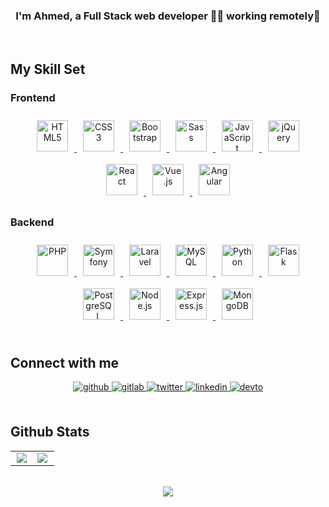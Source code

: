 ### <div align="center">I'm Ahmed, a Full Stack web developer 👨‍💻 working remotely🚀</div>  
<br/>  

## My Skill Set  
<div>
    <div valign="top" width="50%">
        <h3>Frontend</h3> 
        <div align="center"> 
            <a href="https://html.spec.whatwg.org/" target="_blank">
                <img style="margin: 10px" src="https://profilinator.rishav.dev/skills-assets/html5-original-wordmark.svg" alt="HTML5" height="50" />
            </a>
            <a href="https://www.w3.org/Style/CSS/Overview.en.html" target="_blank">
                <img style="margin: 10px" src="https://profilinator.rishav.dev/skills-assets/css3-original-wordmark.svg" alt="CSS3" height="50" />
            </a>
            <a href="https://getbootstrap.com/" target="_blank">  
                <img style="margin: 10px" src="https://profilinator.rishav.dev/skills-assets/bootstrap-plain.svg" alt="Bootstrap" height="50" />
            </a>
            <a href="https://sass-lang.com/" target="_blank">  
                <img style="margin: 10px" src="https://profilinator.rishav.dev/skills-assets/sass-original.svg" alt="Sass" height="50" />
            </a>
            <a href="https://ecma-international.org/publications-and-standards/standards/ecma-262/" target="_blank">
                <img style="margin: 10px" src="https://profilinator.rishav.dev/skills-assets/javascript-original.svg" alt="JavaScript" height="50" /> 
            </a>
            <a href="https://jquery.com/" target="_blank"> 
                <img style="margin: 10px" src="https://profilinator.rishav.dev/skills-assets/jquery.png" alt="jQuery" height="50" />
            </a>
            <a href="https://react.dev/" target="_blank"> 
                <img style="margin: 10px" src="https://profilinator.rishav.dev/skills-assets/react-original-wordmark.svg" alt="React" height="50" />
            </a>
            <a href="https://vuejs.org/" target="_blank"> 
                <img style="margin: 10px" src="https://profilinator.rishav.dev/skills-assets/vuejs-original-wordmark.svg" alt="Vue.js" height="50" />
            </a>
            <a href="https://angular.dev/" target="_blank">
                <img style="margin: 10px" src="https://profilinator.rishav.dev/skills-assets/angularjs-original.svg" alt="Angular" height="50" /> 
            </a>  
        </div>
    </div>
    <div valign="top" width="50%">
        <h3>Backend</h3>  
        <div align="center">
            <a href="https://www.php.net/" target="_blank">
                <img style="margin: 10px" src="https://profilinator.rishav.dev/skills-assets/php-original.svg" alt="PHP" height="50" />
            </a>
            <a href="https://symfony.com/" target="_blank">
                <img style="margin: 10px" src="https://profilinator.rishav.dev/skills-assets/symfony_black_03.svg" alt="Symfony" height="50" />
            </a> 
            <a href="https://laravel.com/" target="_blank"> 
                <img style="margin: 10px" src="https://profilinator.rishav.dev/skills-assets/laravel-plain-wordmark.svg" alt="Laravel" height="50" />
            </a> 
            <a href="https://www.mysql.com/" target="_blank">
                <img style="margin: 10px" src="https://profilinator.rishav.dev/skills-assets/mysql-original-wordmark.svg" alt="MySQL" height="50" />
            </a> 
            <a href="https://www.python.org/" target="_blank">
                <img style="margin: 10px" src="https://profilinator.rishav.dev/skills-assets/python-original.svg" alt="Python" height="50" />
            </a>
            <a href="https://flask.palletsprojects.com/en/stable/" target="_blank">
                <img style="margin: 10px" src="https://profilinator.rishav.dev/skills-assets/flask.png" alt="Flask" height="50" />
            </a>
            <a href="https://www.postgresql.org/" target="_blank">
                <img style="margin: 10px" src="https://profilinator.rishav.dev/skills-assets/postgresql-original-wordmark.svg" alt="PostgreSQL" height="50" />
            </a>
            <a href="https://nodejs.org/" target="_blank">
                <img style="margin: 10px" src="https://profilinator.rishav.dev/skills-assets/nodejs-original-wordmark.svg" alt="Node.js" height="50" /> 
            </a>
            <a href="https://expressjs.com/" target="_blank">
                <img style="margin: 10px" src="https://profilinator.rishav.dev/skills-assets/express-original-wordmark.svg" alt="Express.js" height="50" />
            </a>
            <a href="https://www.mongodb.com" target="_blank">
                <img style="margin: 10px" src="https://profilinator.rishav.dev/skills-assets/mongodb-original-wordmark.svg" alt="MongoDB" height="50" />
            </a>
        </div>
    </div>
</div>  
<br/>  

## Connect with me  
<div align="center">
    <a href="https://github.com/ahmedaefattah" target="_blank">
        <img src=https://img.shields.io/badge/github-%2324292e.svg?&style=for-the-badge&logo=github&logoColor=white alt=github style="margin-bottom: 5px;" />
    </a>
    <a href="https://gitlab.com/ahmedaefattah" target="_blank">
        <img src=https://img.shields.io/badge/gitlab-330F63.svg?&style=for-the-badge&logo=gitlab&logoColor=white alt=gitlab style="margin-bottom: 5px;" />
    </a>
    <a href="https://twitter.com/ahmedaefattah_" target="_blank">
        <img src=https://img.shields.io/badge/twitter-%2300acee.svg?&style=for-the-badge&logo=twitter&logoColor=white alt=twitter style="margin-bottom: 5px;" />
    </a>
    <a href="https://linkedin.com/in/ahmedaefattah" target="_blank">
        <img src=https://img.shields.io/badge/linkedin-%231E77B5.svg?&style=for-the-badge&logo=linkedin&logoColor=white alt=linkedin style="margin-bottom: 5px;" />
    </a>
    <a href="https://dev.to/ahmedaefattah" target="_blank">
        <img src=https://img.shields.io/badge/dev.to-%2308090A.svg?&style=for-the-badge&logo=dev.to&logoColor=white alt=devto style="margin-bottom: 5px;" />
    </a>   
</div>  
<br/>  

## Github Stats  
<table>
    <tr>
        <td valign="top" width="50%">
            <div align="center">
                <img src="https://github-readme-stats.vercel.app/api?username=ahmedaefattah&show_icons=true&count_private=true&hide_border=true" align="center" />
            </div>
        </td>
        <td valign="top" width="50%">
            <img src="https://github-readme-stats.vercel.app/api/top-langs/?username=ahmedaefattah&hide_border=true&layout=compact" align="left" />
        </td>
    </tr>
</table>  
<br/>  

<div align="center">
    <img src="https://komarev.com/ghpvc/?username=ahmedaefattah&&style=flat-square" align="center" />
</div>  
<br/>